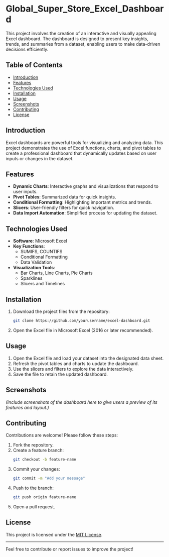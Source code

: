 # Global_Super_Store_Excel_Dashboard
This project involves the creation of an interactive and visually appealing Excel dashboard. The dashboard is designed to present key insights, trends, and summaries from a dataset, enabling users to make data-driven decisions efficiently.
## Table of Contents
- [Introduction](#introduction)
- [Features](#features)
- [Technologies Used](#technologies-used)
- [Installation](#installation)
- [Usage](#usage)
- [Screenshots](#screenshots)
- [Contributing](#contributing)
- [License](#license)

## Introduction
Excel dashboards are powerful tools for visualizing and analyzing data. This project demonstrates the use of Excel functions, charts, and pivot tables to create a professional dashboard that dynamically updates based on user inputs or changes in the dataset.

## Features
- **Dynamic Charts**: Interactive graphs and visualizations that respond to user inputs.
- **Pivot Tables**: Summarized data for quick insights.
- **Conditional Formatting**: Highlighting important metrics and trends.
- **Slicers**: User-friendly filters for quick navigation.
- **Data Import Automation**: Simplified process for updating the dataset.

## Technologies Used
- **Software**: Microsoft Excel
- **Key Functions**:
  - SUMIFS, COUNTIFS
  - Conditional Formatting
  - Data Validation
- **Visualization Tools**:
  - Bar Charts, Line Charts, Pie Charts
  - Sparklines
  - Slicers and Timelines

## Installation
1. Download the project files from the repository:
   ```bash
   git clone https://github.com/yourusername/excel-dashboard.git
   ```
2. Open the Excel file in Microsoft Excel (2016 or later recommended).

## Usage
1. Open the Excel file and load your dataset into the designated data sheet.
2. Refresh the pivot tables and charts to update the dashboard.
3. Use the slicers and filters to explore the data interactively.
4. Save the file to retain the updated dashboard.

## Screenshots
*(Include screenshots of the dashboard here to give users a preview of its features and layout.)*

## Contributing
Contributions are welcome! Please follow these steps:
1. Fork the repository.
2. Create a feature branch:
   ```bash
   git checkout -b feature-name
   ```
3. Commit your changes:
   ```bash
   git commit -m "Add your message"
   ```
4. Push to the branch:
   ```bash
   git push origin feature-name
   ```
5. Open a pull request.

## License
This project is licensed under the [MIT License](LICENSE).

---

Feel free to contribute or report issues to improve the project!
